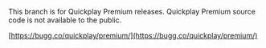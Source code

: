 This branch is for Quickplay Premium releases. Quickplay Premium source code is not available to the public. 

[https://bugg.co/quickplay/premium/](https://bugg.co/quickplay/premium/)